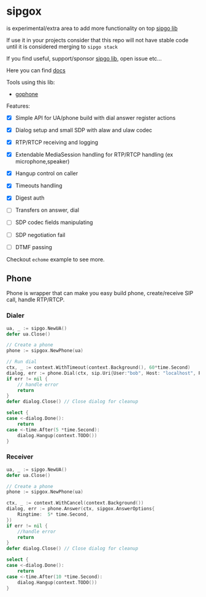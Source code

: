# sipgox

is experimental/extra area to add more functionality on top [sipgo lib](https://github.com/emiago/sipgo)

If use it in your projects consider that this repo will not have stable code until it is considered merging to `sipgo stack`

If you find useful, support/sponsor [sipgo lib](https://github.com/emiago/sipgo), open issue etc...

Here you can find [docs](https://pkg.go.dev/github.com/emiago/sipgox)

Tools using this lib:
- [gophone](https://github.com/emiago/gophone)

Features:
- [x] Simple API for UA/phone build with dial answer register actions
- [x] Dialog setup and small SDP with alaw and ulaw codec
- [x] RTP/RTCP receiving and logging
- [x] Extendable MediaSession handling for RTP/RTCP handling (ex microphone,speaker)
- [x] Hangup control on caller
- [x] Timeouts handling
- [x] Digest auth
- [ ] Transfers on answer, dial
- [ ] SDP codec fields manipulating
- [ ] SDP negotiation fail
- [ ] DTMF passing


Checkout `echome` example to see more. 


## Phone

Phone is wrapper that can make you easy build phone, create/receive SIP call, handle RTP/RTCP.

### Dialer

```go
ua, _ := sipgo.NewUA()
defer ua.Close()

// Create a phone
phone := sipgox.NewPhone(ua) 

// Run dial
ctx, _ := context.WithTimeout(context.Background(), 60*time.Second)
dialog, err := phone.Dial(ctx, sip.Uri{User:"bob", Host: "localhost", Port:5060}, sipgox.DialOptions{})
if err != nil {
    // handle error
    return
}
defer dialog.Close() // Close dialog for cleanup

select {
case <-dialog.Done():
    return
case <-time.After(5 *time.Second):
    dialog.Hangup(context.TODO())
}
```

### Receiver

```go
ua, _ := sipgo.NewUA()
defer ua.Close()

// Create a phone
phone := sipgox.NewPhone(ua)

ctx, _ := context.WithCancel(context.Background())
dialog, err := phone.Answer(ctx, sipgox.AnswerOptions{
    Ringtime:  5* time.Second,
})
if err != nil {
    //handle error
    return
}
defer dialog.Close() // Close dialog for cleanup

select {
case <-dialog.Done():
    return
case <-time.After(10 *time.Second):
    dialog.Hangup(context.TODO())
}
```